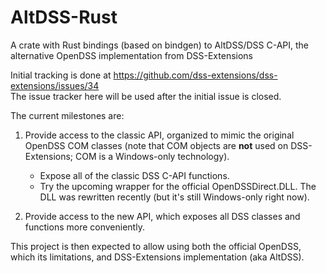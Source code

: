 # AltDSS-Rust
A crate with Rust bindings (based on bindgen) to AltDSS/DSS C-API, the alternative OpenDSS implementation from DSS-Extensions

Initial tracking is done at https://github.com/dss-extensions/dss-extensions/issues/34  
The issue tracker here will be used after the initial issue is closed.

The current milestones are:

1. Provide access to the classic API, organized to mimic the original OpenDSS COM classes (note that COM objects are **not** used on DSS-Extensions; COM is a Windows-only technology).

    - Expose all of the classic DSS C-API functions.
    - Try the upcoming wrapper for the official OpenDSSDirect.DLL. The DLL was rewritten recently (but it's still Windows-only right now).

3. Provide access to the new API, which exposes all DSS classes and functions more conveniently.

This project is then expected to allow using both the official OpenDSS, which its limitations, and DSS-Extensions implementation (aka AltDSS).

